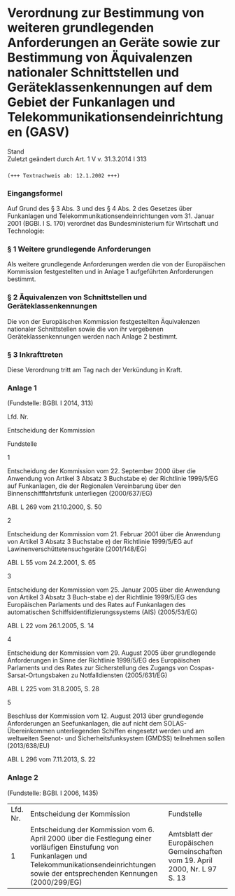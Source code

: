 Verordnung zur Bestimmung von weiteren grundlegenden Anforderungen an Geräte sowie zur Bestimmung von Äquivalenzen nationaler Schnittstellen und Geräteklassenkennungen auf dem Gebiet der Funkanlagen und Telekommunikationsendeinrichtungen (GASV)
====================================================================================================================================================================================================================================================

Stand  
Zuletzt geändert durch Art. 1 V v. 31.3.2014 I 313

### 

```
(+++ Textnachweis ab: 12.1.2002 +++)
```

### Eingangsformel

Auf Grund des § 3 Abs. 3 und des § 4 Abs. 2 des Gesetzes über Funkanlagen und Telekommunikationsendeinrichtungen vom 31. Januar 2001 (BGBl. I S. 170) verordnet das Bundesministerium für Wirtschaft und Technologie:

### § 1 Weitere grundlegende Anforderungen

Als weitere grundlegende Anforderungen werden die von der Europäischen Kommission festgestellten und in Anlage 1 aufgeführten Anforderungen bestimmt.

### § 2 Äquivalenzen von Schnittstellen und Geräteklassenkennungen

Die von der Europäischen Kommission festgestellten Äquivalenzen nationaler Schnittstellen sowie die von ihr vergebenen Geräteklassenkennungen werden nach Anlage 2 bestimmt.

### § 3 Inkrafttreten

Diese Verordnung tritt am Tag nach der Verkündung in Kraft.

### Anlage 1

(Fundstelle: BGBl. I 2014, 313)

Lfd.
Nr.

Entscheidung der Kommission

Fundstelle

1

Entscheidung der Kommission vom 22. September 2000 über die Anwendung von Artikel 3 Absatz 3 Buchstabe e) der Richtlinie 1999/5/EG auf Funkanlagen, die der Regionalen Vereinbarung über den Binnenschifffahrtsfunk unterliegen (2000/637/EG)

ABl. L 269 vom 21.10.2000, S. 50

2

Entscheidung der Kommission vom 21. Februar 2001 über die Anwendung von Artikel 3 Absatz 3 Buchstabe e) der Richtlinie 1999/5/EG auf Lawinenverschüttetensuchgeräte (2001/148/EG)

ABl. L 55 vom 24.2.2001, S. 65

3

Entscheidung der Kommission vom 25. Januar 2005 über die Anwendung von Artikel 3 Absatz 3 Buch-stabe e) der Richtlinie 1999/5/EG des Europäischen Parlaments und des Rates auf Funkanlagen des automatischen Schiffsidentifizierungssystems (AIS) (2005/53/EG)

ABl. L 22 vom 26.1.2005, S. 14

4

Entscheidung der Kommission vom 29. August 2005 über grundlegende Anforderungen in Sinne der Richtlinie 1999/5/EG des Europäischen Parlaments und des Rates zur Sicherstellung des Zugangs von Cospas-Sarsat-Ortungsbaken zu Notfalldiensten (2005/631/EG)

ABl. L 225 vom 31.8.2005, S. 28

5

Beschluss der Kommission vom 12. August 2013 über grundlegende Anforderungen an Seefunkanlagen, die auf nicht dem SOLAS-Übereinkommen unterliegenden Schiffen eingesetzt werden und am weltweiten Seenot- und Sicherheitsfunksystem (GMDSS) teilnehmen sollen (2013/638/EU)

ABl. L 296 vom 7.11.2013, S. 22

### Anlage 2

(Fundstelle: BGBl. I 2006, 1435)

<table>
<tbody>
<tr class="odd">
<td>Lfd.<br />
Nr.</td>
<td>Entscheidung der Kommission</td>
<td>Fundstelle</td>
</tr>
<tr class="even">
<td>1</td>
<td>Entscheidung der Kommission vom 6. April 2000 über die Festlegung einer vorläufigen Einstufung von Funkanlagen und Telekommunikationsendeinrichtungen sowie der entsprechenden Kennungen (2000/299/EG)</td>
<td>Amtsblatt der Europäischen Gemeinschaften vom 19. April 2000, Nr. L 97 S. 13</td>
</tr>
</tbody>
</table>


